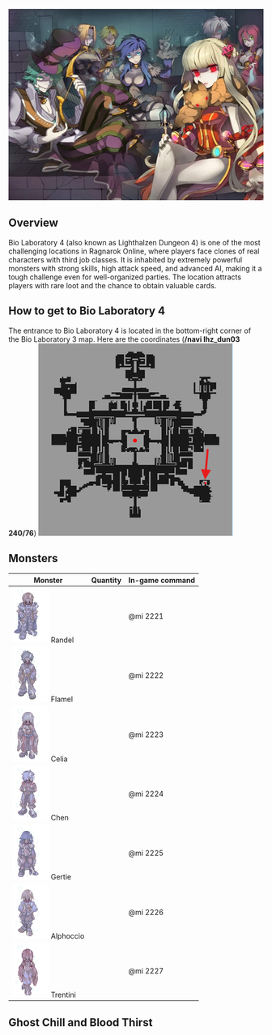 ![Logo](img/Biolaba4/Bio1.jpg)

## Overview

Bio Laboratory 4 (also known as Lighthalzen Dungeon 4) is one of the most challenging locations in Ragnarok Online, where players face clones of real characters with third job classes. It is inhabited by extremely powerful monsters with strong skills, high attack speed, and advanced AI, making it a tough challenge even for well-organized parties. The location attracts players with rare loot and the chance to obtain valuable cards.

## How to get to Bio Laboratory 4

The entrance to Bio Laboratory 4 is located in the bottom-right corner of the Bio Laboratory 3 map. Here are the coordinates (**/navi lhz_dun03 240/76**)
![Warp to Bio Laboratory 4](img/Biolaba4/Warp%20to%20Biolaba4.png)

## Monsters

| Monster | Quantity | In-game command |
|---------|----------|----------|
| ![2221](img/Biolaba4/2221.gif) Randel |  | @mi 2221 |
| ![2222](img/Biolaba4/2222.gif) Flamel  |  | @mi 2222 |
| ![2223](img/Biolaba4/2223.gif) Celia |  | @mi 2223 |
| ![2224](img/Biolaba4/2224.gif) Chen |  | @mi 2224 |
| ![2225](img/Biolaba4/2225.gif) Gertie |  | @mi 2225 |
| ![2226](img/Biolaba4/2226.gif) Alphoccio |  | @mi 2226 |
| ![2227](img/Biolaba4/2227.gif) Trentini |  | @mi 2227 |

## Ghost Chill and Blood Thirst